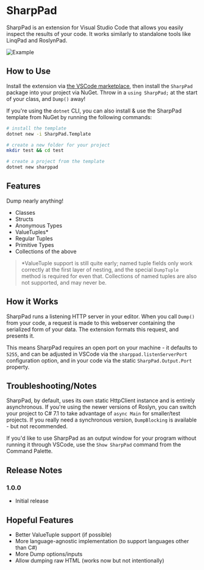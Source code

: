 # SharpPad

SharpPad is an extension for Visual Studio Code that allows you easily inspect the results of your code. It works similarly to standalone tools like LinqPad and RoslynPad. 

![Example](https://i.imgur.com/geOXysP.png)

## How to Use

Install the extension via [the VSCode marketplace](https://marketplace.visualstudio.com/items?itemName=jmazouri.sharppad), then install the `SharpPad` package into your project via NuGet. Throw in a `using SharpPad;` at the start of your class, and `Dump()` away!

If you're using the `dotnet` CLI, you can also install & use the SharpPad template from NuGet by running the following commands:

```bash
# install the template
dotnet new -i SharpPad.Template

# create a new folder for your project 
mkdir test && cd test

# create a project from the template 
dotnet new sharppad
```

## Features

Dump nearly anything!

- Classes
- Structs
- Anonymous Types
- ValueTuples*
- Regular Tuples
- Primitive Types
- Collections of the above

> *ValueTuple support is still quite early; named tuple fields only work correctly at the first layer of nesting, and the special `DumpTuple` method is required for even that. Collections of named tuples are also not supported, and may never be.

## How it Works

SharpPad runs a listening HTTP server in your editor. When you call `Dump()` from your code, a request is made to this webserver containing the serialized form of your data. The extension formats this request, and presents it.

This means SharpPad requires an open port on your machine - it defaults to `5255`, and can be adjusted in VSCode via the `sharppad.listenServerPort` configuration option, and in your code via the static `SharpPad.Output.Port` property.

## Troubleshooting/Notes

SharpPad, by default, uses its own static HttpClient instance and is entirely asynchronous. If you're using the newer versions of Roslyn, you can switch your project to C# 7.1 to take advantage of `async Main` for smaller/test projects. If you really need a synchronous version, `DumpBlocking` is available - but not recommended.

If you'd like to use SharpPad as an output window for your program without running it through VSCode, use the `Show SharpPad` command from the Command Palette.

## Release Notes

### 1.0.0

- Initial release

## Hopeful Features

- Better ValueTuple support (if possible)
- More language-agnostic implementation (to support languages other than C#)
- More Dump options/inputs
- Allow dumping raw HTML (works now but not intentionally)